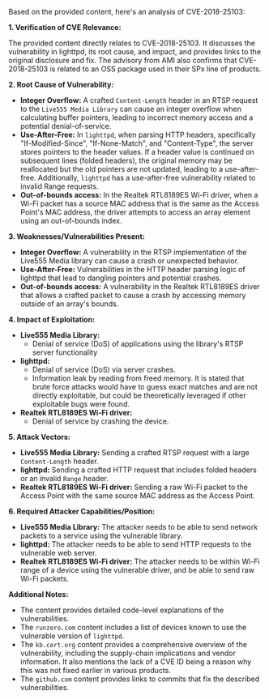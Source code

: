Based on the provided content, here's an analysis of CVE-2018-25103:

**1. Verification of CVE Relevance:**

The provided content directly relates to CVE-2018-25103. It discusses the vulnerability in lighttpd, its root cause, and impact, and provides links to the original disclosure and fix. The advisory from AMI also confirms that CVE-2018-25103 is related to an OSS package used in their SPx line of products.

**2. Root Cause of Vulnerability:**

*   **Integer Overflow:** A crafted `Content-Length` header in an RTSP request to the `Live555 Media Library` can cause an integer overflow when calculating buffer pointers, leading to incorrect memory access and a potential denial-of-service.
*   **Use-After-Free:** In `lighttpd`, when parsing HTTP headers, specifically "If-Modified-Since", "If-None-Match", and "Content-Type", the server stores pointers to the header values. If a header value is continued on subsequent lines (folded headers), the original memory may be reallocated but the old pointers are not updated, leading to a use-after-free. Additionally, `lighttpd` has a use-after-free vulnerability related to invalid Range requests.
*   **Out-of-bounds access:** In the Realtek RTL8189ES Wi-Fi driver, when a Wi-Fi packet has a source MAC address that is the same as the Access Point's MAC address, the driver attempts to access an array element using an out-of-bounds index.

**3. Weaknesses/Vulnerabilities Present:**

*   **Integer Overflow:**  A vulnerability in the RTSP implementation of the Live555 Media library can cause a crash or unexpected behavior.
*   **Use-After-Free:**  Vulnerabilities in the HTTP header parsing logic of lighttpd that lead to dangling pointers and potential crashes.
*   **Out-of-bounds access:**  A vulnerability in the Realtek RTL8189ES driver that allows a crafted packet to cause a crash by accessing memory outside of an array's bounds.

**4. Impact of Exploitation:**

*   **Live555 Media Library:**
    *   Denial of service (DoS) of applications using the library's RTSP server functionality
*   **lighttpd:**
    *   Denial of service (DoS) via server crashes.
    *   Information leak by reading from freed memory. It is stated that brute force attacks would have to guess exact matches and are not directly exploitable, but could be theoretically leveraged if other exploitable bugs were found.
*  **Realtek RTL8189ES Wi-Fi driver:**
    *   Denial of service by crashing the device.

**5. Attack Vectors:**

*   **Live555 Media Library:** Sending a crafted RTSP request with a large `Content-Length` header.
*   **lighttpd:** Sending a crafted HTTP request that includes folded headers or an invalid `Range` header.
*   **Realtek RTL8189ES Wi-Fi driver:** Sending a raw Wi-Fi packet to the Access Point with the same source MAC address as the Access Point.

**6. Required Attacker Capabilities/Position:**

*   **Live555 Media Library:** The attacker needs to be able to send network packets to a service using the vulnerable library.
*   **lighttpd:** The attacker needs to be able to send HTTP requests to the vulnerable web server.
*   **Realtek RTL8189ES Wi-Fi driver:** The attacker needs to be within Wi-Fi range of a device using the vulnerable driver, and be able to send raw Wi-Fi packets.

**Additional Notes:**
*   The content provides detailed code-level explanations of the vulnerabilities.
*   The `runzero.com` content includes a list of devices known to use the vulnerable version of `lighttpd`.
*   The `kb.cert.org` content provides a comprehensive overview of the vulnerability, including the supply-chain implications and vendor information. It also mentions the lack of a CVE ID being a reason why this was not fixed earlier in various products.
* The `github.com` content provides links to commits that fix the described vulnerabilities.